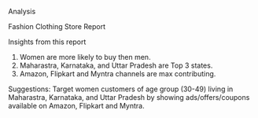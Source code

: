 Analysis

Fashion Clothing Store Report

Insights from this report

1. Women are more likely to buy then men.
2. Maharastra, Karnataka, and Uttar Pradesh are Top 3 states.
3. Amazon, Flipkart and Myntra channels are max contributing.


Suggestions:
Target women customers of age group (30-49) living in Maharastra, Karnataka, and Uttar Pradesh by showing ads/offers/coupons available on Amazon, Flipkart and Myntra.
